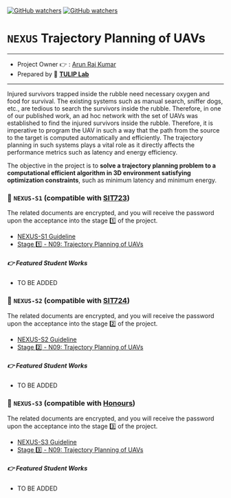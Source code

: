 [![GitHub watchers](https://img.shields.io/badge/tulip--lab-Open--Projects-brightgreen)](../README.md)
[![GitHub watchers](https://img.shields.io/badge/Module-NEXUS-orange)](https://github.com/tulip-lab#runner-nexus-research-training)

# `NEXUS` Trajectory Planning of UAVs

---
- Project Owner :point_right: : [Arun Raj Kumar](https://www.tulip.org.au/members/)
- Prepared by :tulip: **[TULIP Lab](https://www.tulip.org.au/members)**
---

Injured survivors trapped inside the rubble need necessary oxygen and food for survival. The existing systems such as manual search, sniffer dogs, etc., are tedious to search the survivors inside the rubble. Therefore, in one of our published work, an ad hoc network with the set of UAVs was established to find the injured survivors inside the rubble. Therefore, it is imperative to program the UAV in such a way that the path from the source to the target is computed automatically and efficiently. The trajectory planning in such systems plays a vital role as it directly affects the performance metrics such as latency and energy efficiency.

The objective in the project is to **solve a trajectory planning problem to a computational efficient algorithm in 3D environment satisfying optimization constraints**, such as minimum latency and minimum energy.



### :notebook_with_decorative_cover: `NEXUS-S1` (compatible with [SIT723](https://www.deakin.edu.au/courses/unit?unit=SIT723))

The related documents are encrypted, and you will receive the password upon the acceptance into the stage :one: of the project. 

- [NEXUS-S1 Guideline](https://github.com/tulip-lab/handouts/blob/main/nexus/Nexus-S1.pdf) 
- [Stage :one: - N09: Trajectory Planning of UAVs](https://github.com/tulip-lab/handouts/blob/main/nexus/N08-S1.pdf) 

##### :point_right: Featured Student Works

- TO BE ADDED

### :notebook_with_decorative_cover: `NEXUS-S2` (compatible with [SIT724](https://www.deakin.edu.au/courses/unit?unit=SIT724))

The related documents are encrypted, and you will receive the password upon the acceptance into the stage :two: of the project. 

- [NEXUS-S2 Guideline](https://github.com/tulip-lab/handouts/blob/main/nexus/Nexus-S2.pdf) 
- [Stage :two: - N09: Trajectory Planning of UAVs](https://github.com/tulip-lab/handouts/blob/main/nexus/N09-S2.pdf) 

##### :point_right: Featured Student Works

- TO BE ADDED


### :notebook_with_decorative_cover: `NEXUS-S3` (compatible with [Honours](https://www.deakin.edu.au/course/bachelor-information-technology-honours))


The related documents are encrypted, and you will receive the password upon the acceptance into the stage :three: of the project. 

- [NEXUS-S3 Guideline](https://github.com/tulip-lab/handouts/blob/main/nexus/Nexus-S3.pdf) 
- [Stage :three: - N09: Trajectory Planning of UAVs](https://github.com/tulip-lab/handouts/blob/main/nexus/N09-S3.pdf) 

##### :point_right: Featured Student Works

- TO BE ADDED
